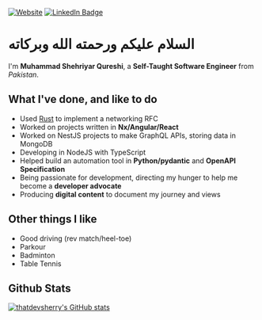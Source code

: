 [![Website](https://img.shields.io/badge/Website-blue)](https://thatdevsherry.pk)
[![LinkedIn Badge](https://img.shields.io/badge/LinkedIn-Profile-informational?style=flat&logo=linkedin&logoColor=white&color=0D76A8)](https://www.linkedin.com/in/thatdevsherry/)

<h1 dir="ltr">
  السلام عليكم ورحمته الله وبركاته 
</h1>

I'm **Muhammad Shehriyar Qureshi**, a **Self-Taught Software Engineer** from _Pakistan_.

## What I've done, and like to do

- Used [Rust](https://www.rust-lang.com) to implement a networking RFC
- Worked on projects written in **Nx/Angular/React**
- Worked on NestJS projects to make GraphQL APIs, storing data in MongoDB
- Developing in NodeJS with TypeScript
- Helped build an automation tool in **Python/pydantic** and **OpenAPI Specification**
- Being passionate for development, directing my hunger to help me become a **developer advocate**
- Producing **digital content** to document my journey and views

## Other things I like

- Good driving (rev match/heel-toe)
- Parkour
- Badminton
- Table Tennis

## Github Stats

[![thatdevsherry's GitHub stats](https://github-readme-stats.vercel.app/api?username=thatdevsherry)](https://github.com/anuraghazra/github-readme-stats)

